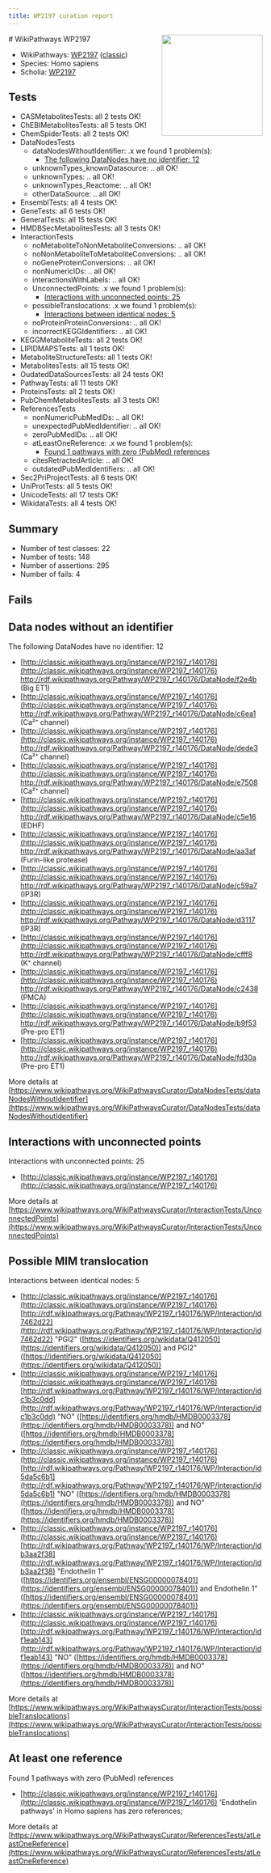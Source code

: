 ```yaml
---
title: WP2197 curation report
---
```


<img style="float: right; width: 200px" src="https://upload.wikimedia.org/wikipedia/commons/thumb/8/83/Wplogo_with_text_500.png/640px-Wplogo_with_text_500.png" />
# WikiPathways WP2197

* WikiPathways: [WP2197](https://wikipathways.org/pathways/WP2197) ([classic](https://classic.wikipathways.org/instance/WP2197))
* Species: Homo sapiens
* Scholia: [WP2197](https://scholia.toolforge.org/wikipathways/WP2197)
## Tests
* CASMetabolitesTests: all 2 tests OK!
* ChEBIMetabolitesTests: all 5 tests OK!
* ChemSpiderTests: all 2 tests OK!
* DataNodesTests
    * dataNodesWithoutIdentifier: .x we found 1 problem(s):
        * [The following DataNodes have no identifier: 12](#8792c492)
    * unknownTypes_knownDatasource: .. all OK!
    * unknownTypes: .. all OK!
    * unknownTypes_Reactome: .. all OK!
    * otherDataSource: .. all OK!
* EnsemblTests: all 4 tests OK!
* GeneTests: all 6 tests OK!
* GeneralTests: all 15 tests OK!
* HMDBSecMetabolitesTests: all 3 tests OK!
* InteractionTests
    * noMetaboliteToNonMetaboliteConversions: .. all OK!
    * noNonMetaboliteToMetaboliteConversions: .. all OK!
    * noGeneProteinConversions: .. all OK!
    * nonNumericIDs: .. all OK!
    * interactionsWithLabels: .. all OK!
    * UnconnectedPoints: .x we found 1 problem(s):
        * [Interactions with unconnected points: 25](#7f1d409b)
    * possibleTranslocations: .x we found 1 problem(s):
        * [Interactions between identical nodes: 5](#1c11820a)
    * noProteinProteinConversions: .. all OK!
    * incorrectKEGGIdentifiers: .. all OK!
* KEGGMetaboliteTests: all 2 tests OK!
* LIPIDMAPSTests: all 1 tests OK!
* MetaboliteStructureTests: all 1 tests OK!
* MetabolitesTests: all 15 tests OK!
* OudatedDataSourcesTests: all 24 tests OK!
* PathwayTests: all 11 tests OK!
* ProteinsTests: all 2 tests OK!
* PubChemMetabolitesTests: all 3 tests OK!
* ReferencesTests
    * nonNumericPubMedIDs: .. all OK!
    * unexpectedPubMedIdentifier: .. all OK!
    * zeroPubMedIDs: .. all OK!
    * atLeastOneReference: .x we found 1 problem(s):
        * [Found 1 pathways with zero (PubMed) references](#d0a459f0)
    * citesRetractedArticle: .. all OK!
    * outdatedPubMedIdentifiers: .. all OK!
* Sec2PriProjectTests: all 6 tests OK!
* UniProtTests: all 5 tests OK!
* UnicodeTests: all 17 tests OK!
* WikidataTests: all 4 tests OK!


## Summary

* Number of test classes: 22
* Number of tests: 148
* Number of assertions: 295
* Number of fails: 4

## Fails

<a name="8792c492" />

## Data nodes without an identifier

The following DataNodes have no identifier: 12

* [http://classic.wikipathways.org/instance/WP2197_r140176](http://classic.wikipathways.org/instance/WP2197_r140176) http://rdf.wikipathways.org/Pathway/WP2197_r140176/DataNode/f2e4b (Big ET1)
* [http://classic.wikipathways.org/instance/WP2197_r140176](http://classic.wikipathways.org/instance/WP2197_r140176) http://rdf.wikipathways.org/Pathway/WP2197_r140176/DataNode/c6ea1 (Ca²⁺ channel)
* [http://classic.wikipathways.org/instance/WP2197_r140176](http://classic.wikipathways.org/instance/WP2197_r140176) http://rdf.wikipathways.org/Pathway/WP2197_r140176/DataNode/dede3 (Ca²⁺ channel)
* [http://classic.wikipathways.org/instance/WP2197_r140176](http://classic.wikipathways.org/instance/WP2197_r140176) http://rdf.wikipathways.org/Pathway/WP2197_r140176/DataNode/e7508 (Ca²⁺ channel)
* [http://classic.wikipathways.org/instance/WP2197_r140176](http://classic.wikipathways.org/instance/WP2197_r140176) http://rdf.wikipathways.org/Pathway/WP2197_r140176/DataNode/c5e16 (EDHF)
* [http://classic.wikipathways.org/instance/WP2197_r140176](http://classic.wikipathways.org/instance/WP2197_r140176) http://rdf.wikipathways.org/Pathway/WP2197_r140176/DataNode/aa3af (Furin-like protease)
* [http://classic.wikipathways.org/instance/WP2197_r140176](http://classic.wikipathways.org/instance/WP2197_r140176) http://rdf.wikipathways.org/Pathway/WP2197_r140176/DataNode/c59a7 (IP3R)
* [http://classic.wikipathways.org/instance/WP2197_r140176](http://classic.wikipathways.org/instance/WP2197_r140176) http://rdf.wikipathways.org/Pathway/WP2197_r140176/DataNode/d3117 (IP3R)
* [http://classic.wikipathways.org/instance/WP2197_r140176](http://classic.wikipathways.org/instance/WP2197_r140176) http://rdf.wikipathways.org/Pathway/WP2197_r140176/DataNode/cfff8 (K⁺ channel)
* [http://classic.wikipathways.org/instance/WP2197_r140176](http://classic.wikipathways.org/instance/WP2197_r140176) http://rdf.wikipathways.org/Pathway/WP2197_r140176/DataNode/c2438 (PMCA)
* [http://classic.wikipathways.org/instance/WP2197_r140176](http://classic.wikipathways.org/instance/WP2197_r140176) http://rdf.wikipathways.org/Pathway/WP2197_r140176/DataNode/b9f53 (Pre-pro ET1)
* [http://classic.wikipathways.org/instance/WP2197_r140176](http://classic.wikipathways.org/instance/WP2197_r140176) http://rdf.wikipathways.org/Pathway/WP2197_r140176/DataNode/fd30a (Pre-pro ET1)


More details at [https://www.wikipathways.org/WikiPathwaysCurator/DataNodesTests/dataNodesWithoutIdentifier](https://www.wikipathways.org/WikiPathwaysCurator/DataNodesTests/dataNodesWithoutIdentifier)

<a name="7f1d409b" />

## Interactions with unconnected points

Interactions with unconnected points: 25

* [http://classic.wikipathways.org/instance/WP2197_r140176](http://classic.wikipathways.org/instance/WP2197_r140176)


More details at [https://www.wikipathways.org/WikiPathwaysCurator/InteractionTests/UnconnectedPoints](https://www.wikipathways.org/WikiPathwaysCurator/InteractionTests/UnconnectedPoints)

<a name="1c11820a" />

## Possible MIM translocation

Interactions between identical nodes: 5

* [http://classic.wikipathways.org/instance/WP2197_r140176](http://classic.wikipathways.org/instance/WP2197_r140176) [http://rdf.wikipathways.org/Pathway/WP2197_r140176/WP/Interaction/id7462d22](http://rdf.wikipathways.org/Pathway/WP2197_r140176/WP/Interaction/id7462d22) "PGI2" ([https://identifiers.org/wikidata/Q412050](https://identifiers.org/wikidata/Q412050)) and 
PGI2" ([https://identifiers.org/wikidata/Q412050](https://identifiers.org/wikidata/Q412050))
* [http://classic.wikipathways.org/instance/WP2197_r140176](http://classic.wikipathways.org/instance/WP2197_r140176) [http://rdf.wikipathways.org/Pathway/WP2197_r140176/WP/Interaction/idc1b3c0dd](http://rdf.wikipathways.org/Pathway/WP2197_r140176/WP/Interaction/idc1b3c0dd) "NO" ([https://identifiers.org/hmdb/HMDB0003378](https://identifiers.org/hmdb/HMDB0003378)) and 
NO" ([https://identifiers.org/hmdb/HMDB0003378](https://identifiers.org/hmdb/HMDB0003378))
* [http://classic.wikipathways.org/instance/WP2197_r140176](http://classic.wikipathways.org/instance/WP2197_r140176) [http://rdf.wikipathways.org/Pathway/WP2197_r140176/WP/Interaction/id5da5c6b1](http://rdf.wikipathways.org/Pathway/WP2197_r140176/WP/Interaction/id5da5c6b1) "NO" ([https://identifiers.org/hmdb/HMDB0003378](https://identifiers.org/hmdb/HMDB0003378)) and 
NO" ([https://identifiers.org/hmdb/HMDB0003378](https://identifiers.org/hmdb/HMDB0003378))
* [http://classic.wikipathways.org/instance/WP2197_r140176](http://classic.wikipathways.org/instance/WP2197_r140176) [http://rdf.wikipathways.org/Pathway/WP2197_r140176/WP/Interaction/idb3aa2f38](http://rdf.wikipathways.org/Pathway/WP2197_r140176/WP/Interaction/idb3aa2f38) "Endothelin 1" ([https://identifiers.org/ensembl/ENSG00000078401](https://identifiers.org/ensembl/ENSG00000078401)) and 
Endothelin 1" ([https://identifiers.org/ensembl/ENSG00000078401](https://identifiers.org/ensembl/ENSG00000078401))
* [http://classic.wikipathways.org/instance/WP2197_r140176](http://classic.wikipathways.org/instance/WP2197_r140176) [http://rdf.wikipathways.org/Pathway/WP2197_r140176/WP/Interaction/idf1eab143](http://rdf.wikipathways.org/Pathway/WP2197_r140176/WP/Interaction/idf1eab143) "NO" ([https://identifiers.org/hmdb/HMDB0003378](https://identifiers.org/hmdb/HMDB0003378)) and 
NO" ([https://identifiers.org/hmdb/HMDB0003378](https://identifiers.org/hmdb/HMDB0003378))


More details at [https://www.wikipathways.org/WikiPathwaysCurator/InteractionTests/possibleTranslocations](https://www.wikipathways.org/WikiPathwaysCurator/InteractionTests/possibleTranslocations)

<a name="d0a459f0" />

## At least one reference

Found 1 pathways with zero (PubMed) references

* [http://classic.wikipathways.org/instance/WP2197_r140176](http://classic.wikipathways.org/instance/WP2197_r140176) 'Endothelin pathways' in Homo sapiens has zero references; 


More details at [https://www.wikipathways.org/WikiPathwaysCurator/ReferencesTests/atLeastOneReference](https://www.wikipathways.org/WikiPathwaysCurator/ReferencesTests/atLeastOneReference)

